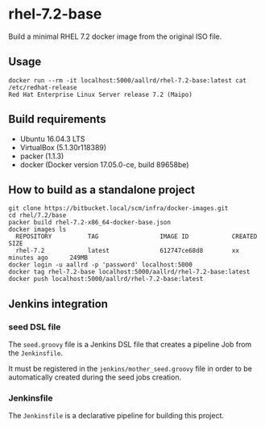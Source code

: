 # rhel-7.2-base

Build a minimal RHEL 7.2 docker image from the original ISO file. 

## Usage

    docker run --rm -it localhost:5000/aallrd/rhel-7.2-base:latest cat /etc/redhat-release
    Red Hat Enterprise Linux Server release 7.2 (Maipo)

## Build requirements

- Ubuntu 16.04.3 LTS
- VirtualBox (5.1.30r118389)
- packer (1.1.3)
- docker (Docker version 17.05.0-ce, build 89658be)

## How to build as a standalone project

    git clone https://bitbucket.local/scm/infra/docker-images.git
    cd rhel/7.2/base
    packer build rhel-7.2-x86_64-docker-base.json
    docker images ls
      REPOSITORY          TAG                 IMAGE ID            CREATED             SIZE
      rhel-7.2            latest              612747ce68d8        xx minutes ago      249MB
    docker login -u aallrd -p 'password' localhost:5000
    docker tag rhel-7.2-base localhost:5000/aallrd/rhel-7.2-base:latest
    docker push localhost:5000/aallrd/rhel-7.2-base:latest

## Jenkins integration

### seed DSL file

The `seed.groovy` file is a Jenkins DSL file that creates a pipeline Job from the `Jenkinsfile`.

It must be registered in the `jenkins/mother_seed.groovy` file in order to be automatically created during the seed jobs creation. 

### Jenkinsfile

The `Jenkinsfile` is a declarative pipeline for building this project.

